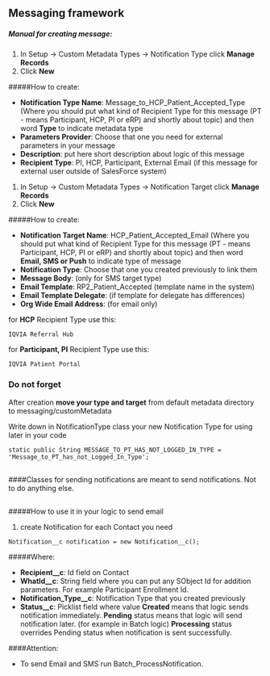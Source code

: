 ## Messaging framework

##### Manual for creating message:

1) In Setup -> Custom Metadata Types -> Notification Type click **Manage Records**
2) Click **New**

#####How to create: 

- **Notification Type Name**: Message_to_HCP_Patient_Accepted_Type
(Where you should put what kind of Recipient Type for this message 
(PT - means Participant, HCP, PI or eRP) and shortly about topic) and then word **Type** to indicate metadata type
- **Parameters Provider**:
Choose that one you need for external parameters 
in your message
- **Description**: put here short description about logic of this message
- **Recipient Type**: PI, HCP, Participant, External Email (if this message for external user outside of SalesForce system)

1) In Setup -> Custom Metadata Types -> Notification Target click **Manage Records**
2) Click **New**

#####How to create: 

- **Notification Target Name**: HCP_Patient_Accepted_Email
(Where you should put what kind of Recipient Type for this message 
(PT - means Participant, HCP, PI or eRP) and shortly about topic) and then word **Email, SMS or Push** to indicate type of message
- **Notification Type**:
Choose that one you created previously to link them
- **Message Body**: (only for SMS target type)
- **Email Template**: RP2_Patient_Accepted 
(template name in the system)
- **Email Template Delegate**: (if template for delegate has differences)  
- **Org Wide Email Address**: (for email only) 

for **HCP** Recipient Type use this:
```
IQVIA Referral Hub
```
for **Participant, PI** Recipient Type use this:
```
IQVIA Patient Portal
```

### Do not forget
After creation **move your type and target** from default metadata directory to messaging/customMetadata

Write down in NotificationType class your new Notification Type for using later in your code
```
static public String MESSAGE_TO_PT_HAS_NOT_LOGGED_IN_TYPE = 'Message_to_PT_has_not_Logged_In_Type';
```
##
####Classes for sending notifications are meant to send notifications. Not to do anything else.
##

#####How to use it in your logic to send email

1) create Notification for each Contact you need
```
Notification__c notification = new Notification__c();
```
#####Where: 

- **Recipient__c**: Id field on Contact
- **WhatId__c**: String field where you can put any SObject Id for addition parameters. For example Participant Enrollment Id.
- **Notification_Type__c**: Notification Type that you created previously
- **Status__c**: Picklist field where value **Created** means that logic sends notification immediately. 
**Pending** status means that logic will send notification later. (for example in Batch logic) **Processing** status overrides Pending 
status when notification is sent successfully.

####Attention: 
- To send Email and SMS run Batch_ProcessNotification.